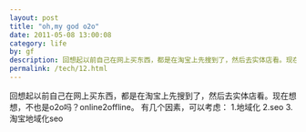 ```yaml
---
layout: post
title: "oh,my god o2o"
date: 2011-05-08 13:00:08
category: life
by: gf
description: 回想起以前自己在网上买东西，都是在淘宝上先搜到了，然后去实体店看。现在想想，不也是o2o吗？online2offline。有几个因素，可以考虑：1.地域化2.seo3.淘宝地域化seo
permalink: /tech/12.html
---
```

回想起以前自己在网上买东西，都是在淘宝上先搜到了，然后去实体店看。现在想想，不也是o2o吗？online2offline。 有几个因素，可以考虑： 1.地域化 2.seo 3.淘宝地域化seo